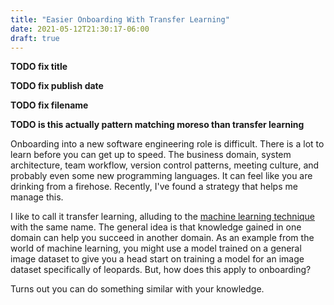 ```yaml
---
title: "Easier Onboarding With Transfer Learning"
date: 2021-05-12T21:30:17-06:00
draft: true
---
```


**TODO fix title**

**TODO fix publish date**

**TODO fix filename**

**TODO is this actually pattern matching moreso than transfer learning**

Onboarding into a new software engineering role is difficult. There is a lot to learn before you can get up to speed. The business domain, system architecture, team workflow, version control patterns, meeting culture, and probably even some new programming languages. It can feel like you are drinking from a firehose. Recently, I've found a strategy that helps me manage this.

I like to call it transfer learning, alluding to the [machine learning technique](https://en.wikipedia.org/wiki/Transfer_learning) with the same name. The general idea is that knowledge gained in one domain can help you succeed in another domain. As an example from the world of machine learning, you might use a model trained on a general image dataset to give you a head start on training a model for an image dataset specifically of leopards. But, how does this apply to onboarding?

Turns out you can do something similar with your knowledge.
